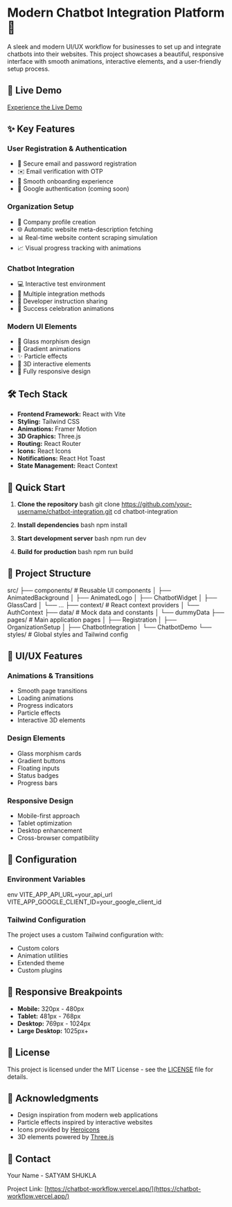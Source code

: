 # Modern Chatbot Integration Platform 🤖

A sleek and modern UI/UX workflow for businesses to set up and integrate chatbots into their websites. This project showcases a beautiful, responsive interface with smooth animations, interactive elements, and a user-friendly setup process.

## 🌟 Live Demo

[Experience the Live Demo](https://chatbot-workflow.vercel.app/) <!-- Add your deployed project URL -->

## ✨ Key Features

### User Registration & Authentication
- 🔐 Secure email and password registration
- ✉️ Email verification with OTP
- 🚀 Smooth onboarding experience
- 🔄 Google authentication (coming soon)

### Organization Setup
- 🏢 Company profile creation
- 🌐 Automatic website meta-description fetching
- 📊 Real-time website content scraping simulation
- 📈 Visual progress tracking with animations

### Chatbot Integration
- 💻 Interactive test environment
- 🔌 Multiple integration methods
- 📧 Developer instruction sharing
- 🎉 Success celebration animations

### Modern UI Elements
- 🎨 Glass morphism design
- 🌈 Gradient animations
- ✨ Particle effects
- 💫 3D interactive elements
- 📱 Fully responsive design

## 🛠️ Tech Stack

- **Frontend Framework:** React with Vite
- **Styling:** Tailwind CSS
- **Animations:** Framer Motion
- **3D Graphics:** Three.js
- **Routing:** React Router
- **Icons:** React Icons
- **Notifications:** React Hot Toast
- **State Management:** React Context

## 🚀 Quick Start

1. **Clone the repository**
bash
git clone https://github.com/your-username/chatbot-integration.git
cd chatbot-integration

2. **Install dependencies**
bash
npm install

3. **Start development server**
bash
npm run dev

4. **Build for production**
bash
npm run build

## 📁 Project Structure
src/
├── components/ # Reusable UI components
│ ├── AnimatedBackground
│ ├── AnimatedLogo
│ ├── ChatbotWidget
│ ├── GlassCard
│ └── ...
├── context/ # React context providers
│ └── AuthContext
├── data/ # Mock data and constants
│ └── dummyData
├── pages/ # Main application pages
│ ├── Registration
│ ├── OrganizationSetup
│ ├── ChatbotIntegration
│ └── ChatbotDemo
└── styles/ # Global styles and Tailwind config

## 🎨 UI/UX Features

### Animations & Transitions
- Smooth page transitions
- Loading animations
- Progress indicators
- Particle effects
- Interactive 3D elements

### Design Elements
- Glass morphism cards
- Gradient buttons
- Floating inputs
- Status badges
- Progress bars

### Responsive Design
- Mobile-first approach
- Tablet optimization
- Desktop enhancement
- Cross-browser compatibility

## 🔧 Configuration

### Environment Variables
env
VITE_APP_API_URL=your_api_url
VITE_APP_GOOGLE_CLIENT_ID=your_google_client_id

### Tailwind Configuration
The project uses a custom Tailwind configuration with:
- Custom colors
- Animation utilities
- Extended theme
- Custom plugins

## 📱 Responsive Breakpoints

- **Mobile:** 320px - 480px
- **Tablet:** 481px - 768px
- **Desktop:** 769px - 1024px
- **Large Desktop:** 1025px+

## 📝 License

This project is licensed under the MIT License - see the [LICENSE](LICENSE) file for details.

## 🌟 Acknowledgments

- Design inspiration from modern web applications
- Particle effects inspired by interactive websites
- Icons provided by [Heroicons](https://heroicons.com)
- 3D elements powered by [Three.js](https://threejs.org)

## 📧 Contact

Your Name - SATYAM SHUKLA

Project Link: [https://chatbot-workflow.vercel.app/](https://chatbot-workflow.vercel.app/)
